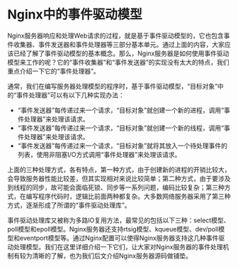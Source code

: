 # Nginx中的事件驱动模型


Nginx服务器响应和处理Web请求的过程，就是基于事件驱动模型的，它也包含事件收集器、事件发送器和事件处理器等三部分基本单元。通过上面的内容，大家应该已经了解了事件驱动模型的基本概念。那么，Nginx服务器是如何使用事件驱动模型来工作的呢？它的“事件收集器”和“事件发送器”的实现没有太大的特点，我们重点介绍一下它的“事件处理器”。

通常，我们在编写服务器处理模型的程序时，基于事件驱动模型，“目标对象”中的“事件处理器”可以有以下几种实现办法：

- “事件发送器”每传递过来一个请求，“目标对象”就创建一个新的进程，调用“事件处理器”来处理该请求。
- “事件发送器”每传递过来一个请求，“目标对象”就创建一个新的线程，调用“事件处理器”来处理该请求。
- “事件发送器”每传递过来一个请求，“目标对象”就将其放入一个待处理事件的列表，使用非阻塞I/O方式调用“事件处理器”来处理该请求。

上面的三种处理方式，各有特点，第一种方式，由于创建新的进程的开销比较大，会导致服务器性能比较差，但其实现相对来说比较简单；第二种方式，由于要涉及到线程的同步，故可能会面临死锁、同步等一系列问题，编码比较复杂；第三种方式，在编写程序代码时，逻辑比前面两种都复杂。大多数网络服务器采用了第三种方式，逐渐形成了所谓的“事件驱动处理库”。

事件驱动处理库又被称为多路IO复用方法，最常见的包括以下三种：select模型、poll模型和epoll模型。Nginx服务器还支持rtsig模型、kqueue模型、dev/poll模型和eventport模型等。通过Nginx配置可以使得Nginx服务器支持这几种事件驱动处理模型。我们在这里详细介绍一下它们，让大家对Nginx服务器的事件处理机制有较为清晰的了解，也为我们后文介绍Nginx服务器源码做铺垫。